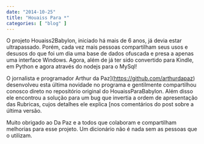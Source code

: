 ```yaml
---
date: "2014-10-25"
title: "Houaiss Para *"
categories: [ "blog" ]
---
```

O projeto Houaiss2Babylon, iniciado há mais de 6 anos, já devia estar ultrapassado. Porém, cada vez mais pessoas compartilham seus usos e desusos do que foi um dia uma base de dados ofuscada e presa a apenas uma interface Windows. Agora, além de já ter sido convertido para Kindle, em Python e agora através do nodejs para o MySql!

O jornalista e programador Arthur da Paz](https://github.com/arthurdapaz) desenvolveu esta última novidade no programa e gentilmente compartilhou conosco direto no repositório original do HouaissParaBabylon. Além disso ele encontrou a solução para um bug que invertia a ordem de apresentação das Rubricas, cujos detalhes ele explica [nos comentários do post sobre a última versão.

Muito obrigado ao Da Paz e a todos que colaboram e compartilham melhorias para esse projeto. Um dicionário não é nada sem as pessoas que o utilizam.

